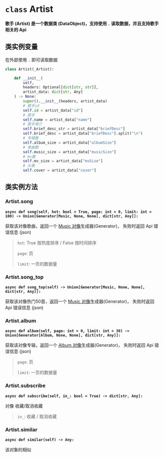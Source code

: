 # `class` Artist

**歌手 (Artist) 是一个数据类 (DataObject)，支持使用 `.` 读取数据，并且支持歌手相关的 Api**

## 类实例变量

在外部使用 `.` 即可读取数据

```python
class Artist(_Artist):

    def __init__(
        self, 
        headers: Optional[dict[str, str]], 
        artist_data: dict[str, Any]
    ) -> None:
        super().__init__(headers, artist_data)
        # 歌手id
        self.id = artist_data["id"]
        # 歌手
        self.name = artist_data["name"]
        # 歌手简介
        self.brief_desc_str = artist_data["briefDesc"]
        self.brief_desc = artist_data["briefDesc"].split("\n")
        # 专辑数
        self.album_size = artist_data["albumSize"]
        # 单曲数
        self.music_size = artist_data["musicSize"]
        # mv数
        self.mv_size = artist_data["mvSize"]
        # 头像
        self.cover = artist_data["cover"]
```

## 类实例方法

### Artist.song

**`async def song(self, hot: bool = True, page: int = 0, limit: int = 100) -> Union[Generator[Music, None, None], dict[str, Any]]:`**

获取该对像歌曲，返回一个 [Music 对像](/pycloudmusic/Music)生成器(Generator)， 失败时返回 Api 错误信息 (json)

> `hot`: True 按热度排序 / False 按时间排序
>
> `page`: 页
>
> `limit`: 一页的数据量

### Artist.song_top

**`async def song_top(self) -> Union[Generator[Music, None, None], dict[str, Any]]:`**

获取该对像热门50首，返回一个 [Music 对像](/pycloudmusic/Music)生成器(Generator)， 失败时返回 Api 错误信息 (json)

### Artist.album

**`async def album(self, page: int = 0, limit: int = 30) -> Union[Generator[Album, None, None], dict[str, Any]]:`**

获取该对像专辑，返回一个 [Album 对像](/pycloudmusic/Album)生成器(Generator)， 失败时返回 Api 错误信息 (json)

> `page`: 页
>
> `limit`: 一页的数据量

### Artist.subscribe

**`async def subscribe(self, in_: bool = True) -> dict[str, Any]:`**

对像 收藏/取消收藏

> `in_`: 收藏 / 取消收藏

### Artist.similar

**`async def similar(self) -> Any:`**

该对象的相似